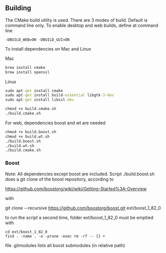 ## Building

The CMake build utility is used. There are 3 modes of build. Default is command line only. To enable desktop and web builds, define at command line 

```
-DBUILD_WEB=ON -DBUILD_GUI=ON

```

To install dependencies on Mac and Linux

Mac

``` cmd 
brew install cmake
brew install openssl
```

Linux

``` cmd 
sudo apt-get install cmake
sudo apt-get install build-essential libgtk-3-dev 
sudo apt-get install libssl-dev 
```

``` cmd
chmod +x build.cmake.sh
./build.cmake.sh
```

For web, dependencies boost and wt are needed 

``` cmd
chmod +x build.boost.sh
chmod +x build.wt.sh
./build.boost.sh
./build.wt.sh
./build.cmake.sh
```

### Boost

Note: All dependencies except boost are included. Script ./build.boost.sh does a git clone of the boost repository, according to

https://github.com/boostorg/wiki/wiki/Getting-Started%3A-Overview

with 

git clone --recursive https://github.com/boostorg/boost.git ext/boost_1_82_0

to run the script a second time, folder ext/boost_1_82_0 must be emptied with

```
cd ext/boost_1_82_0
find . -name . -o -prune -exec rm -rf -- {} +
```

file .gitmodules lists all boost submodules (in relative path) 

